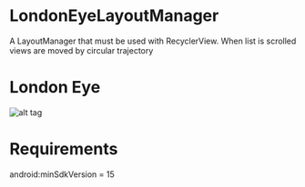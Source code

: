 # LondonEyeLayoutManager

A LayoutManager that must be used with RecyclerView. 
When list is scrolled views are moved by circular trajectory

# London Eye
![alt tag](https://cloud.githubusercontent.com/assets/2686355/11732973/161e5970-9fb2-11e5-923b-09b6a0b4e26a.jpg)

# Requirements
android:minSdkVersion = 15

